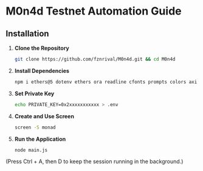 # M0n4d Testnet Automation Guide

## Installation

1. **Clone the Repository**
   ```bash
   git clone https://github.com/fznrival/M0n4d.git && cd M0n4d
   ```
   
2. **Install Dependencies**
   ```bash
   npm i ethers@5 dotenv ethers ora readline cfonts prompts colors axios chalk figlet solc
   ```
   
3. **Set Private Key**
   ```bash
   echo PRIVATE_KEY=0x2xxxxxxxxxxx > .env
   ```
   
4. **Create and Use Screen**
   ```bash
   screen -S monad
   ```
   
5. **Run the Application**
   ```bash
   node main.js
   ```
   
(Press Ctrl + A, then D to keep the session running in the background.)
